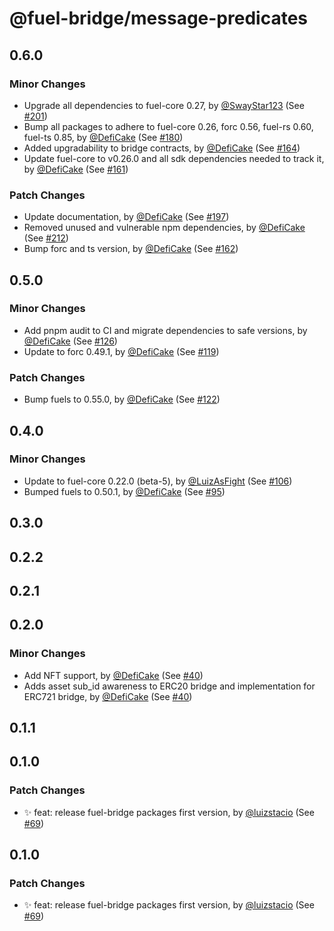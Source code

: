 # @fuel-bridge/message-predicates

## 0.6.0

### Minor Changes

- Upgrade all dependencies to fuel-core 0.27, by [@SwayStar123](https://github.com/SwayStar123) (See [#201](https://github.com/FuelLabs/fuel-bridge/pull/201))
- Bump all packages to adhere to fuel-core 0.26, forc 0.56, fuel-rs 0.60, fuel-ts 0.85, by [@DefiCake](https://github.com/DefiCake) (See [#180](https://github.com/FuelLabs/fuel-bridge/pull/180))
- Added upgradability to bridge contracts, by [@DefiCake](https://github.com/DefiCake) (See [#164](https://github.com/FuelLabs/fuel-bridge/pull/164))
- Update fuel-core to v0.26.0 and all sdk dependencies needed to track it, by [@DefiCake](https://github.com/DefiCake) (See [#161](https://github.com/FuelLabs/fuel-bridge/pull/161))

### Patch Changes

- Update documentation, by [@DefiCake](https://github.com/DefiCake) (See [#197](https://github.com/FuelLabs/fuel-bridge/pull/197))
- Removed unused and vulnerable npm dependencies, by [@DefiCake](https://github.com/DefiCake) (See [#212](https://github.com/FuelLabs/fuel-bridge/pull/212))
- Bump forc and ts version, by [@DefiCake](https://github.com/DefiCake) (See [#162](https://github.com/FuelLabs/fuel-bridge/pull/162))

## 0.5.0

### Minor Changes

- Add pnpm audit to CI and migrate dependencies to safe versions, by [@DefiCake](https://github.com/DefiCake) (See [#126](https://github.com/FuelLabs/fuel-bridge/pull/126))
- Update to forc 0.49.1, by [@DefiCake](https://github.com/DefiCake) (See [#119](https://github.com/FuelLabs/fuel-bridge/pull/119))

### Patch Changes

- Bump fuels to 0.55.0, by [@DefiCake](https://github.com/DefiCake) (See [#122](https://github.com/FuelLabs/fuel-bridge/pull/122))

## 0.4.0

### Minor Changes

- Update to fuel-core 0.22.0 (beta-5), by [@LuizAsFight](https://github.com/LuizAsFight) (See [#106](https://github.com/FuelLabs/fuel-bridge/pull/106))
- Bumped fuels to 0.50.1, by [@DefiCake](https://github.com/DefiCake) (See [#95](https://github.com/FuelLabs/fuel-bridge/pull/95))

## 0.3.0

## 0.2.2

## 0.2.1

## 0.2.0

### Minor Changes

- Add NFT support, by [@DefiCake](https://github.com/DefiCake) (See [#40](https://github.com/FuelLabs/fuel-bridge/pull/40))
- Adds asset sub_id awareness to ERC20 bridge and implementation for ERC721 bridge, by [@DefiCake](https://github.com/DefiCake) (See [#40](https://github.com/FuelLabs/fuel-bridge/pull/40))

## 0.1.1

## 0.1.0

### Patch Changes

- ✨ feat: release fuel-bridge packages first version, by [@luizstacio](https://github.com/luizstacio) (See [#69](https://github.com/FuelLabs/fuel-bridge/pull/69))

## 0.1.0

### Patch Changes

- ✨ feat: release fuel-bridge packages first version, by [@luizstacio](https://github.com/luizstacio) (See [#69](https://github.com/FuelLabs/fuel-bridge/pull/69))
